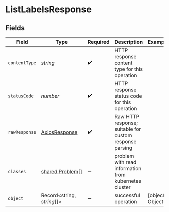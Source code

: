 # ListLabelsResponse


## Fields

| Field                                                     | Type                                                      | Required                                                  | Description                                               | Example                                                   |
| --------------------------------------------------------- | --------------------------------------------------------- | --------------------------------------------------------- | --------------------------------------------------------- | --------------------------------------------------------- |
| `contentType`                                             | *string*                                                  | :heavy_check_mark:                                        | HTTP response content type for this operation             |                                                           |
| `statusCode`                                              | *number*                                                  | :heavy_check_mark:                                        | HTTP response status code for this operation              |                                                           |
| `rawResponse`                                             | [AxiosResponse](https://axios-http.com/docs/res_schema)   | :heavy_check_mark:                                        | Raw HTTP response; suitable for custom response parsing   |                                                           |
| `classes`                                                 | [shared.Problem](../../../sdk/models/shared/problem.md)[] | :heavy_minus_sign:                                        | problem with read information from kubernetes cluster     |                                                           |
| `object`                                                  | Record<string, *string*[]>                                | :heavy_minus_sign:                                        | successful operation                                      | [object Object]                                           |